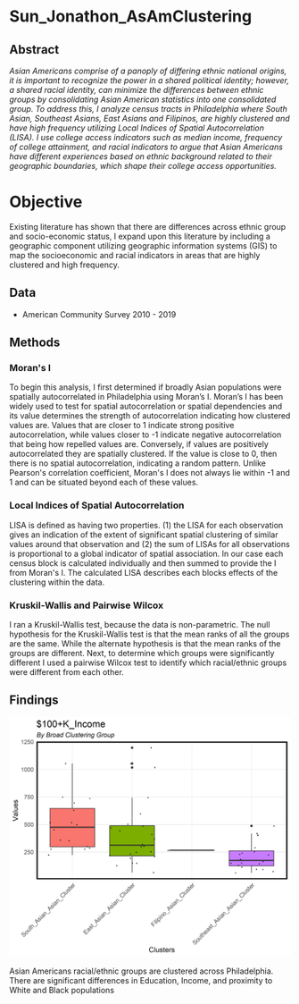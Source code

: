 # Sun_Jonathon_AsAmClustering

## Abstract
*Asian Americans comprise of a panoply of differing ethnic national origins, it is important to recognize the power in a shared political identity; however, a shared racial identity, can minimize the differences between ethnic groups by consolidating Asian American statistics into one consolidated group. To address this, I analyze census tracts in Philadelphia where South Asian, Southeast Asians, East Asians and Filipinos, are highly clustered and have high frequency utilizing Local Indices of Spatial Autocorrelation (LISA). I use college access indicators such as median income, frequency of college attainment, and racial indicators to argue that Asian Americans have different experiences based on ethnic background related to their geographic boundaries, which shape their college access opportunities.*

# Objective
Existing literature has shown that there are differences across ethnic group and socio-economic status, I expand upon this literature by including a geographic component utilizing geographic information systems (GIS) to map the socioeconomic and racial indicators in areas that are highly clustered and high frequency.

## Data 
* American Community Survey 2010 - 2019

## Methods

### Moran's I
To begin this analysis, I first determined if broadly Asian populations were spatially autocorrelated in Philadelphia using Moran’s I. Moran’s I has been widely used to test for spatial autocorrelation or spatial dependencies and its value determines the strength of autocorrelation indicating how clustered values are. Values that are closer to 1 indicate strong positive autocorrelation, while values closer to -1 indicate negative autocorrelation that being how repelled values are. Conversely, if values are positively autocorrelated they are spatially clustered. If the value is close to 0, then there is no spatial autocorrelation, indicating a random pattern. Unlike Pearson's correlation coefficient, Moran's I does not always lie within -1 and 1 and can be situated beyond each of these values.

### Local Indices of Spatial Autocorrelation
LISA is defined as having two properties. (1) the LISA for each observation gives an indication of the extent of significant spatial clustering of similar values around that observation and (2) the sum of LISAs for all observations is proportional to a global indicator of spatial association. In our case each census block is calculated individually and then summed to provide the I from Moran's I. The calculated LISA describes each blocks effects of the clustering within the data.

### Kruskil-Wallis and Pairwise Wilcox
I ran a Kruskil-Wallis test, because the data is non-parametric. The null hypothesis for the Kruskil-Wallis test is that the mean ranks of all the groups are the same. While the alternate hypothesis is that the mean ranks of the groups are different. Next, to determine which groups were significantly different I used a pairwise Wilcox test to identify which racial/ethnic groups were different from each other.

## Findings

![Box plot showing differences across racial groups for $100K or more in income](https://github.com/CPLN-680-Spring-2022/Sun_Jonathon_AsAmClustering/blob/main/Analysis/Figs/Kruskal_Box/%24100%2BK_IncomePanEthnic.jpg?raw=true)

Asian Americans racial/ethnic groups are clustered across Philadelphia. There are significant differences in Education, Income, and proximity to White and Black populations

